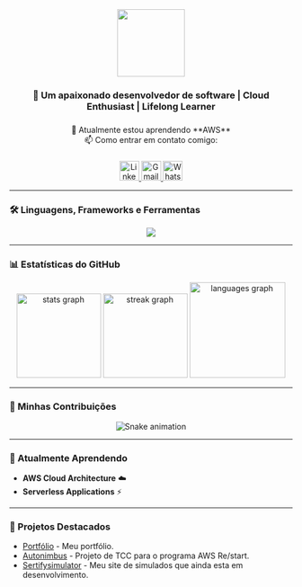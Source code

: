 <div align="center">
  <img height="120" src="https://readme-typing-svg.herokuapp.com?font=Playfair+Display&weight=800&size=14&pause=50&color=10A4F5&center=true&vCenter=true&width=435&lines=Ol%C3%A1!+%F0%9F%91%8B%F0%9F%8F%BB;Eu+sou+Lu%C3%ADs+Airton!+%F0%9F%91%A8%F0%9F%8F%BB%E2%80%8D%F0%9F%92%BB"  />
</div>

###

<h3 align="center">🚀 Um apaixonado desenvolvedor de software | Cloud Enthusiast | Lifelong Learner</h3>

###

<p align="center">
  🌱 Atualmente estou aprendendo **AWS**<br>
  📫 Como entrar em contato comigo:
</p>

###

<div align="center">
  <a href="https://www.linkedin.com/in/luisairton/" target="_blank">
    <img src="https://img.shields.io/badge/LinkedIn-0077B5?style=for-the-badge&logo=linkedin&logoColor=white" height="35" alt="LinkedIn" />
  </a>
  <a href="mailto:luisairtonsilva@gmail.com" target="_blank">
    <img src="https://img.shields.io/badge/Gmail-D14836?style=for-the-badge&logo=gmail&logoColor=white" height="35" alt="Gmail" />
  </a>
  <a href="https://wa.me/5585981112800" target="_blank">
    <img src="https://img.shields.io/badge/WhatsApp-25D366?style=for-the-badge&logo=whatsapp&logoColor=white" height="35" alt="WhatsApp" />
  </a>
</div>

---

### 🛠️ Linguagens, Frameworks e Ferramentas

<div align="center">
  <img src="https://skillicons.dev/icons?i=html,css,js,bootstrap,python,postgres,git,aws,azure" />
</div>

---

### 📊 Estatísticas do GitHub

<div align="center">
  <img src="https://github-readme-stats.vercel.app/api?username=DevLuisairton&hide_title=true&hide_rank=true&show_icons=true&include_all_commits=true&count_private=true&disable_animations=false&theme=nightowl&locale=en&hide_border=false&order=1" height="150" alt="stats graph"  />
  <img src="https://streak-stats.demolab.com?user=DevLuisairton&locale=en&mode=daily&theme=nightowl&hide_border=false&border_radius=5&order=3" height="150" alt="streak graph"  />
  <img src="https://github-readme-stats.vercel.app/api/top-langs?username=DevLuisairton&locale=pt-br&hide_title=false&layout=compact&card_width=320&langs_count=8&theme=nightowl&hide_border=false&order=2" height="170" alt="languages graph"  />
</div>

---

### 🐍 Minhas Contribuições

<div align="center">
  <img src="https://raw.githubusercontent.com/DevLuisairton/DevLuisairton/output/snake.svg" alt="Snake animation" />
</div>

---

### 🌱 Atualmente Aprendendo
- **AWS Cloud Architecture** ☁️
- **Serverless Applications** ⚡

---

### 📌 Projetos Destacados
- [Portfólio](https://luisairton.vercel.app/) - Meu portfólio.
- [Autonimbus](https://autonimbus.vercel.app/) - Projeto de TCC para o programa AWS Re/start.
- [Sertifysimulator](https://sertifysimulator.vercel.app/) - Meu site de simulados que ainda esta em desenvolvimento.

